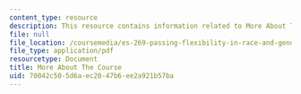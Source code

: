 ```yaml
---
content_type: resource
description: This resource contains information related to More About The Course.
file: null
file_location: /coursemedia/es-269-passing-flexibility-in-race-and-gender-spring-2009/70042c505d6aec2047b6ee2a921b57ba_MITES_269S09_lec1_Class1.pdf
file_type: application/pdf
resourcetype: Document
title: More About The Course
uid: 70042c50-5d6a-ec20-47b6-ee2a921b57ba
---
```

